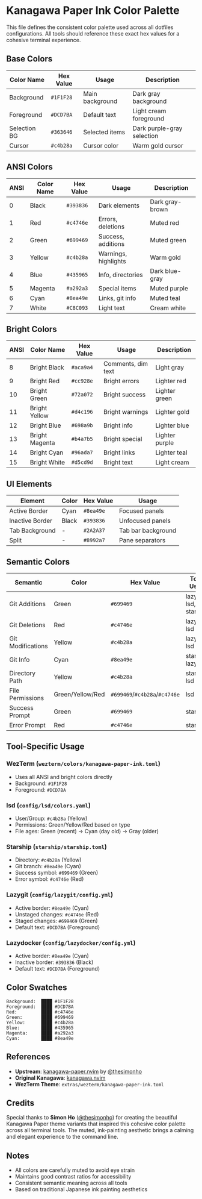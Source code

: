 # Kanagawa Paper Ink Color Palette

This file defines the consistent color palette used across all dotfiles configurations. All tools should reference these exact hex values for a cohesive terminal experience.

## Base Colors

| Color Name | Hex Value | Usage | Description |
|------------|-----------|--------|-------------|
| Background | `#1F1F28` | Main background | Dark gray background |
| Foreground | `#DCD7BA` | Default text | Light cream foreground |
| Selection BG | `#363646` | Selected items | Dark purple-gray selection |
| Cursor | `#c4b28a` | Cursor color | Warm gold cursor |

## ANSI Colors

| ANSI | Color Name | Hex Value | Usage | Description |
|------|------------|-----------|--------|-------------|
| 0 | Black | `#393836` | Dark elements | Dark gray-brown |
| 1 | Red | `#c4746e` | Errors, deletions | Muted red |
| 2 | Green | `#699469` | Success, additions | Muted green |
| 3 | Yellow | `#c4b28a` | Warnings, highlights | Warm gold |
| 4 | Blue | `#435965` | Info, directories | Dark blue-gray |
| 5 | Magenta | `#a292a3` | Special items | Muted purple |
| 6 | Cyan | `#8ea49e` | Links, git info | Muted teal |
| 7 | White | `#C8C093` | Light text | Cream white |

## Bright Colors

| ANSI | Color Name | Hex Value | Usage | Description |
|------|------------|-----------|--------|-------------|
| 8 | Bright Black | `#aca9a4` | Comments, dim text | Light gray |
| 9 | Bright Red | `#cc928e` | Bright errors | Lighter red |
| 10 | Bright Green | `#72a072` | Bright success | Lighter green |
| 11 | Bright Yellow | `#d4c196` | Bright warnings | Lighter gold |
| 12 | Bright Blue | `#698a9b` | Bright info | Lighter blue |
| 13 | Bright Magenta | `#b4a7b5` | Bright special | Lighter purple |
| 14 | Bright Cyan | `#96ada7` | Bright links | Lighter teal |
| 15 | Bright White | `#d5cd9d` | Bright text | Light cream |

## UI Elements

| Element | Color | Hex Value | Usage |
|---------|--------|-----------|--------|
| Active Border | Cyan | `#8ea49e` | Focused panels |
| Inactive Border | Black | `#393836` | Unfocused panels |
| Tab Background | - | `#2A2A37` | Tab bar background |
| Split | - | `#8992a7` | Pane separators |

## Semantic Colors

| Semantic | Color | Hex Value | Tools Using |
|----------|--------|-----------|-------------|
| Git Additions | Green | `#699469` | lazygit, lsd, starship |
| Git Deletions | Red | `#c4746e` | lazygit, lsd |
| Git Modifications | Yellow | `#c4b28a` | lazygit, lsd |
| Git Info | Cyan | `#8ea49e` | starship, lazygit |
| Directory Path | Yellow | `#c4b28a` | starship, lsd |
| File Permissions | Green/Yellow/Red | `#699469`/`#c4b28a`/`#c4746e` | lsd |
| Success Prompt | Green | `#699469` | starship |
| Error Prompt | Red | `#c4746e` | starship |

## Tool-Specific Usage

### WezTerm (`wezterm/colors/kanagawa-paper-ink.toml`)
- Uses all ANSI and bright colors directly
- Background: `#1F1F28`
- Foreground: `#DCD7BA`

### lsd (`config/lsd/colors.yaml`)
- User/Group: `#c4b28a` (Yellow)
- Permissions: Green/Yellow/Red based on type
- File ages: Green (recent) → Cyan (day old) → Gray (older)

### Starship (`starship/starship.toml`)
- Directory: `#c4b28a` (Yellow)
- Git branch: `#8ea49e` (Cyan)
- Success symbol: `#699469` (Green)
- Error symbol: `#c4746e` (Red)

### Lazygit (`config/lazygit/config.yml`)
- Active border: `#8ea49e` (Cyan)
- Unstaged changes: `#c4746e` (Red)
- Staged changes: `#699469` (Green)
- Default text: `#DCD7BA` (Foreground)

### Lazydocker (`config/lazydocker/config.yml`)
- Active border: `#8ea49e` (Cyan)
- Inactive border: `#393836` (Black)
- Default text: `#DCD7BA` (Foreground)

## Color Swatches

```
Background:  ████ #1F1F28
Foreground:  ████ #DCD7BA
Red:         ████ #c4746e  
Green:       ████ #699469
Yellow:      ████ #c4b28a
Blue:        ████ #435965
Magenta:     ████ #a292a3
Cyan:        ████ #8ea49e
```

## References

- **Upstream**: [kanagawa-paper.nvim](https://github.com/thesimonho/kanagawa-paper.nvim) by [@thesimonho](https://github.com/thesimonho)
- **Original Kanagawa**: [kanagawa.nvim](https://github.com/rebelot/kanagawa.nvim)
- **WezTerm Theme**: `extras/wezterm/kanagawa-paper-ink.toml`

## Credits

Special thanks to **Simon Ho** ([@thesimonho](https://github.com/thesimonho)) for creating the beautiful Kanagawa Paper theme variants that inspired this cohesive color palette across all terminal tools. The muted, ink-painting aesthetic brings a calming and elegant experience to the command line.

## Notes

- All colors are carefully muted to avoid eye strain
- Maintains good contrast ratios for accessibility  
- Consistent semantic meaning across all tools
- Based on traditional Japanese ink painting aesthetics